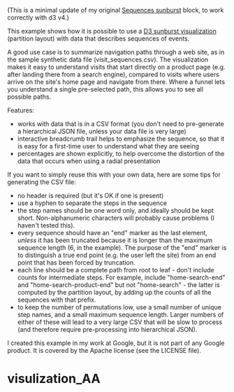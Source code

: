(This is a minimal update of my original [Sequences sunburst](http://bl.ocks.org/kerryrodden/7090426) block, to work correctly with d3 v4.) 

This example shows how it is possible to use a [D3 sunburst visualization](http://bl.ocks.org/mbostock/4063423) (partition layout) with data that describes sequences of events.

A good use case is to summarize navigation paths through a web site, as in the sample synthetic data file (visit_sequences.csv). The visualization makes it easy to understand visits that start directly on a product page (e.g. after landing there from a search engine), compared to visits where users arrive on the site's home page and navigate from there. Where a funnel lets you understand a single pre-selected path, this allows you to see all possible paths.

Features:

* works with data that is in a CSV format (you don't need to pre-generate a hierarchical JSON file, unless your data file is very large) 
* interactive breadcrumb trail helps to emphasize the sequence, so that it is easy for a first-time user to understand what they are seeing
* percentages are shown explicitly, to help overcome the distortion of the data that occurs when using a radial presentation

If you want to simply reuse this with your own data, here are some tips for generating the CSV file:

* no header is required (but it's OK if one is present)
* use a hyphen to separate the steps in the sequence
* the step names should be one word only, and ideally should be kept short. Non-alphanumeric characters will probably cause problems (I haven't tested this).
* every sequence should have an "end" marker as the last element, *unless* it has been truncated because it is longer than the maximum sequence length (6, in the example). The purpose of the "end" marker is to distinguish a true end point (e.g. the user left the site) from an end point that has been forced by truncation.
* each line should be a complete path from root to leaf - don't include counts for intermediate steps. For example, include "home-search-end" and "home-search-product-end" but not "home-search" - the latter is computed by the partition layout, by adding up the counts of all the sequences with that prefix.
* to keep the number of permutations low, use a small number of unique step names, and a small maximum sequence length. Larger numbers of either of these will lead to a very large CSV that will be slow to process (and therefore require pre-processing into hierarchical JSON).

I created this example in my work at Google, but it is not part of any Google product. It is covered by the Apache license (see the LICENSE file).
# visulization_AA

